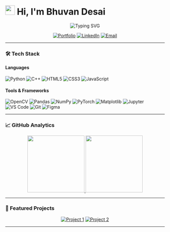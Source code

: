 # <img src="https://media.giphy.com/media/hvRJCLFzcasrR4ia7z/giphy.gif" width="30px"> Hi, I'm Bhuvan Desai 

<p align="center">
  <img src="https://readme-typing-svg.demolab.com?font=Fira+Code&weight=600&size=26&duration=4000&pause=1000&color=7C00FF&center=true&vCenter=true&width=550&lines=Aspiring+Data+Scientist;Student+of+Data+Science;Deep+Learning+Explorer;Machine+Learning+Enthusiast;" alt="Typing SVG" />
</p>

<div align="center">
  
  [![Portfolio](https://img.shields.io/badge/Portfolio-%23000000.svg?style=for-the-badge&logo=react&logoColor=#61DAFB)](https://bhuvan-desai21.github.io/portfolio-new/)
  [![LinkedIn](https://img.shields.io/badge/LinkedIn-%230077B5.svg?style=for-the-badge&logo=linkedin&logoColor=white)](https://www.linkedin.com/in/bhuvandesai21/)
  [![Email](https://img.shields.io/badge/Email-D14836?style=for-the-badge&logo=gmail&logoColor=white)](mailto:bhuvandesai21@gmail.com)
  
</div>

---

### 🛠️ Tech Stack

#### Languages
![Python](https://img.shields.io/badge/Python-3776AB?style=for-the-badge&logo=python&logoColor=white)
![C++](https://img.shields.io/badge/C%2B%2B-00599C?style=for-the-badge&logo=c%2B%2B&logoColor=white)
![HTML5](https://img.shields.io/badge/HTML5-E34F26?style=for-the-badge&logo=html5&logoColor=white)
![CSS3](https://img.shields.io/badge/CSS3-1572B6?style=for-the-badge&logo=css3&logoColor=white)
![JavaScript](https://img.shields.io/badge/JavaScript-F7DF1E?style=for-the-badge&logo=javascript&logoColor=black)

#### Tools & Frameworks
![OpenCV](https://img.shields.io/badge/OpenCV-27338e?style=for-the-badge&logo=OpenCV&logoColor=white)
![Pandas](https://img.shields.io/badge/Pandas-150458?style=for-the-badge&logo=pandas&logoColor=white)
![NumPy](https://img.shields.io/badge/NumPy-013243?style=for-the-badge&logo=numpy&logoColor=white)
![PyTorch](https://img.shields.io/badge/PyTorch-EE4C2C?style=for-the-badge&logo=pytorch&logoColor=white)
![Matplotlib](https://img.shields.io/badge/Matplotlib-%23ffffff.svg?style=for-the-badge&logo=matplotlib&logoColor=black)
![Jupyter](https://img.shields.io/badge/Jupyter-F37626.svg?style=for-the-badge&logo=Jupyter&logoColor=white)
![VS Code](https://img.shields.io/badge/VS_Code-007ACC?style=for-the-badge&logo=visual-studio-code&logoColor=white)
![Git](https://img.shields.io/badge/Git-F05032?style=for-the-badge&logo=git&logoColor=white)
![Figma](https://img.shields.io/badge/Figma-F24E1E?style=for-the-badge&logo=figma&logoColor=white)

---

### 📈 GitHub Analytics


<div align="center">
  
  <a href="https://github.com/bhuvan-desai21">
    <img height="180em" src="https://github-readme-stats.vercel.app/api?username=bhuvan-desai&show_icons=true&theme=tokyonight&border_color=7F5AB6"/>
    <img height="180em" src="https://github-readme-stats.vercel.app/api/top-langs/?username=bhuvan-desai21&layout=compact&langs_count=8&theme=tokyonight&border_color=7F5AB6"/>  
  </a>

</div>

---

### 🎨 Featured Projects

<div align="center">
  
  [![Project 1](https://github-readme-stats.vercel.app/api/pin/?username=bhuvan-desai21&repo=Sales_analysis_through_pandas&theme=tokyonight&border_color=7F5AB6)](https://github.com/bhuvan-desai21/Sales_analysis_through_pandas)
  [![Project 2](https://github-readme-stats.vercel.app/api/pin/?username=bhuvan-desai21&repo=Bake-Mate-AI&theme=tokyonight&border_color=7F5AB6)](https://github.com/bhuvan-desai21/Bake-Mate-AI)
  
</div>

---




